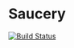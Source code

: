# Saucery

[![Build Status](https://app.saucelabs.com/buildstatus/saucefauge)](https://app.saucelabs.com/u/saucefauge)